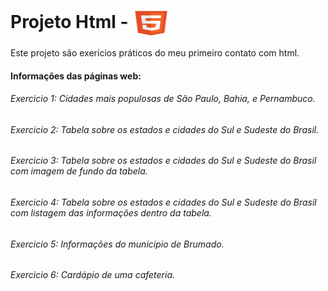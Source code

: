# Projeto Html - <img align="center" alt="HTML" height="40" width="60" src="https://raw.githubusercontent.com/devicons/devicon/master/icons/html5/html5-original.svg">
Este projeto são exericios práticos do meu primeiro contato com html.


#### Informações das páginas web:

###### Exercicio 1: Cidades mais populosas de São Paulo, Bahia, e Pernambuco. 
###### Exercicio 2: Tabela sobre os estados e cidades do Sul e Sudeste do Brasil.
###### Exercicio 3: Tabela sobre os estados e cidades do Sul e Sudeste do Brasil com imagem de fundo da tabela.
###### Exercicio 4: Tabela sobre os estados e cidades do Sul e Sudeste do Brasil com listagem das informações dentro da tabela.
###### Exercicio 5: Informações do municipio de Brumado. 
###### Exercicio 6: Cardápio de uma cafeteria.
